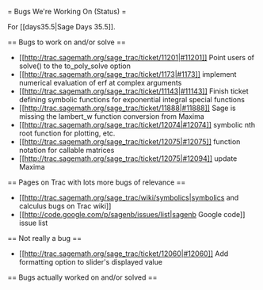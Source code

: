 = Bugs We're Working On (Status) =

For [[days35.5|Sage Days 35.5]].

== Bugs to work on and/or solve ==

 * [[http://trac.sagemath.org/sage_trac/ticket/11201|#11201]] Point users of solve() to the to_poly_solve option
 * [[http://trac.sagemath.org/sage_trac/ticket/1173|#1173]] implement numerical evaluation of erf at complex arguments
 * [[http://trac.sagemath.org/sage_trac/ticket/11143|#11143]] Finish ticket defining symbolic functions for exponential integral special functions
 * [[http://trac.sagemath.org/sage_trac/ticket/11888|#11888]] Sage is missing the lambert_w function conversion from Maxima
 * [[http://trac.sagemath.org/sage_trac/ticket/12074|#12074]] symbolic nth root function for plotting, etc.
 * [[http://trac.sagemath.org/sage_trac/ticket/12075|#12075]] function notation for callable matrices
 * [[http://trac.sagemath.org/sage_trac/ticket/12075|#12094]] update Maxima

== Pages on Trac with lots more bugs of relevance ==
 * [[http://trac.sagemath.org/sage_trac/wiki/symbolics|symbolics and calculus bugs on Trac wiki]]
 * [[http://code.google.com/p/sagenb/issues/list|sagenb Google code]] issue list

== Not really a bug ==

 * [[http://trac.sagemath.org/sage_trac/ticket/12060|#12060]] Add formatting option to slider's displayed value 

== Bugs actually worked on and/or solved ==

